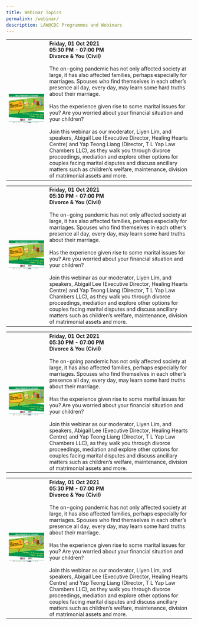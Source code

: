```yaml
---
title: Webinar Topics
permalink: /webinar/
description: LAW@CDC Programmes and Webinars
---
```


|  |  | 
| -------- | -------- |
| ![Law Awareness Weeks](/images/Picture1.png) |<strong>Friday, 01 Oct 2021 <br>  05:30 PM - 07:00 PM <br>   Divorce & You (Civil)</strong> <br><br>The on-going pandemic has not only affected society at large, it has also affected families, perhaps especially for marriages. Spouses who find themselves in each other’s presence all day, every day, may learn some hard truths about their marriage. <br> <br>Has the experience given rise to some marital issues for you? Are you worried about your financial situation and your children? <br> <br>Join this webinar as our moderator, Liyen Lim, and speakers, Abigail Lee (Executive Director, Healing Hearts Centre) and Yap Teong Liang (Director, T L Yap Law Chambers LLC), as they walk you through divorce proceedings, mediation and explore other options for couples facing marital disputes and discuss ancillary matters such as children’s welfare, maintenance, division of matrimonial assets and more.  |

|  |  | 
| -------- | -------- |
| ![Law Awareness Weeks](/images/Picture1.png) |<strong>Friday, 01 Oct 2021 <br>  05:30 PM - 07:00 PM <br>   Divorce & You (Civil)</strong> <br><br>The on-going pandemic has not only affected society at large, it has also affected families, perhaps especially for marriages. Spouses who find themselves in each other’s presence all day, every day, may learn some hard truths about their marriage. <br> <br>Has the experience given rise to some marital issues for you? Are you worried about your financial situation and your children? <br> <br>Join this webinar as our moderator, Liyen Lim, and speakers, Abigail Lee (Executive Director, Healing Hearts Centre) and Yap Teong Liang (Director, T L Yap Law Chambers LLC), as they walk you through divorce proceedings, mediation and explore other options for couples facing marital disputes and discuss ancillary matters such as children’s welfare, maintenance, division of matrimonial assets and more.   |

|  |  | 
| -------- | -------- |
| ![Law Awareness Weeks](/images/Picture1.png) |<strong>Friday, 01 Oct 2021 <br>  05:30 PM - 07:00 PM <br>   Divorce & You (Civil)</strong> <br><br>The on-going pandemic has not only affected society at large, it has also affected families, perhaps especially for marriages. Spouses who find themselves in each other’s presence all day, every day, may learn some hard truths about their marriage. <br> <br>Has the experience given rise to some marital issues for you? Are you worried about your financial situation and your children? <br> <br>Join this webinar as our moderator, Liyen Lim, and speakers, Abigail Lee (Executive Director, Healing Hearts Centre) and Yap Teong Liang (Director, T L Yap Law Chambers LLC), as they walk you through divorce proceedings, mediation and explore other options for couples facing marital disputes and discuss ancillary matters such as children’s welfare, maintenance, division of matrimonial assets and more.  |

|  |  | 
| -------- | -------- |
| ![Law Awareness Weeks](/images/Picture1.png) |<strong>Friday, 01 Oct 2021 <br>  05:30 PM - 07:00 PM <br>   Divorce & You (Civil)</strong> <br><br>The on-going pandemic has not only affected society at large, it has also affected families, perhaps especially for marriages. Spouses who find themselves in each other’s presence all day, every day, may learn some hard truths about their marriage. <br> <br>Has the experience given rise to some marital issues for you? Are you worried about your financial situation and your children? <br> <br>Join this webinar as our moderator, Liyen Lim, and speakers, Abigail Lee (Executive Director, Healing Hearts Centre) and Yap Teong Liang (Director, T L Yap Law Chambers LLC), as they walk you through divorce proceedings, mediation and explore other options for couples facing marital disputes and discuss ancillary matters such as children’s welfare, maintenance, division of matrimonial assets and more.   |